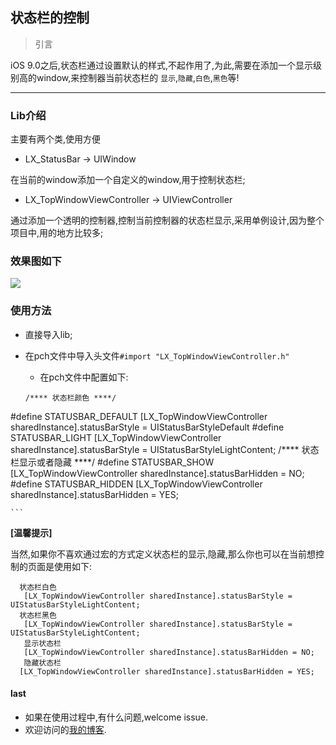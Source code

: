 ##  状态栏的控制

> 引言

iOS 9.0之后,状态栏通过设置默认的样式,不起作用了,为此,需要在添加一个显示级别高的window,来控制器当前状态栏的	`显示`,`隐藏`,`白色`,`黑色`等!

****

### Lib介绍
主要有两个类,使用方便

* LX_StatusBar -> UIWindow

在当前的window添加一个自定义的window,用于控制状态栏;

* LX_TopWindowViewController -> UIViewController

通过添加一个透明的控制器,控制当前控制器的状态栏显示,采用单例设计,因为整个项目中,用的地方比较多;

### 效果图如下

![](http://o9zpq25pv.bkt.clouddn.com/github/gif/statsuBarControl.gif)

### 使用方法

* 直接导入lib;
* 在pch文件中导入头文件`#import "LX_TopWindowViewController.h"`
	* 在pch文件中配置如下:
	
	```
	/**** 状态栏颜色 ****/
 #define STATUSBAR_DEFAULT [LX_TopWindowViewController sharedInstance].statusBarStyle = UIStatusBarStyleDefault
 #define STATUSBAR_LIGHT [LX_TopWindowViewController sharedInstance].statusBarStyle = UIStatusBarStyleLightContent;
/**** 状态栏显示或者隐藏 ****/
 #define STATUSBAR_SHOW [LX_TopWindowViewController sharedInstance].statusBarHidden = NO;
 #define STATUSBAR_HIDDEN   [LX_TopWindowViewController sharedInstance].statusBarHidden = YES;

	```

__[温馨提示]__

当然,如果你不喜欢通过宏的方式定义状态栏的显示,隐藏,那么你也可以在当前想控制的页面是使用如下:

```
  状态栏白色 
   [LX_TopWindowViewController sharedInstance].statusBarStyle = UIStatusBarStyleLightContent;
  状态栏黑色
   [LX_TopWindowViewController sharedInstance].statusBarStyle = UIStatusBarStyleLightContent;
   显示状态栏
   [LX_TopWindowViewController sharedInstance].statusBarHidden = NO;
   隐藏状态栏
  [LX_TopWindowViewController sharedInstance].statusBarHidden = YES;

```

#### last

* 如果在使用过程中,有什么问题,welcome issue.
* 欢迎访问的[我的博客](www.liluxin.com).


	